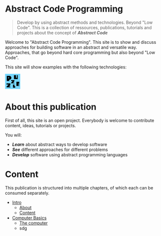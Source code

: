# Abstract Code Programming


> Develop by using abstract methods and technologies. Beyond "Low Code". This is a collection of ressources, publications, tutorials and projects about the concept of ***Abstract Code***

Welcome to "Abstract Code Programming". This site is to show and discuss approaches for building software in an abstract and versatile way. Approaches, that go beyond hard core programming but also beyond "Low Code".

This site will show examples with the following technologies:


![Puzzle](assets/puzzle.png "Puzzle")


# About this publication

First of all, this site is an open project. Everybody is welcome to contribute content, ideas, tutorials or projects.

You will:

* ***Learn*** about abstract ways to develop software
* ***See*** different approaches for different problems
* ***Develop*** software using abstract programming languages


# Content

This publication is structured into multiple chapters, of which each can be consumed separately.

* [Intro](README)
	* [About](README?id=about-this-publication)
	* [Content](README?id=content)
* [Computer Basics](BASICS)
	* [The computer]()
	* sdg